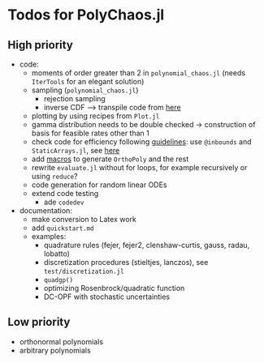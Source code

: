 # Todos for PolyChaos.jl

## High priority
  - code:
    - moments of order greater than 2 in `polynomial_chaos.jl` (needs `IterTools` for an elegant solution)
    - sampling (`polynomial_chaos.jl`)
      - rejection sampling
      - inverse CDF --> transpile code from [here](https://github.com/dlfivefifty/InverseTransformSampling/blob/master/sample.m)
    - plotting by using recipes from `Plot.jl`
    - gamma distribution needs to be double checked → construction of basis for feasible rates other than 1
    - check code for efficiency following [guidelines](https://docs.julialang.org/en/v1/manual/performance-tips/): use `@inbounds` and `StaticArrays.jl`, see [here](https://docs.julialang.org/en/v1/manual/performance-tips/#man-performance-annotations-1)
    - add [macros](https://docs.julialang.org/en/v1/manual/metaprogramming/#man-macros-1) to generate `OrthoPoly` and the rest
    - rewrite `evaluate.jl` without for loops, for example recursively or using `reduce`?
    - code generation for random linear ODEs
    - extend code testing
      - ade `codedev`
  - documentation:
    - make conversion to Latex work
    - add `quickstart.md`
    - examples:
      - quadrature rules (fejer, fejer2, clenshaw-curtis, gauss, radau, lobatto)
      - discretization procedures (stieltjes, lanczos), see `test/discretization.jl`
      - `quadgp()`
      - optimizing Rosenbrock/quadratic function
      - DC-OPF with stochastic uncertainties


## Low priority
  - orthonormal polynomials
  - arbitrary polynomials
